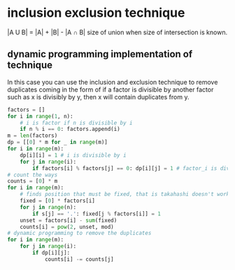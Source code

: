# inclusion exclusion technique

|A U B| = |A| + |B| - |A ∩ B|
size of union when size of intersection is known. 

## dynamic programming implementation of technique

In this case you can use the inclusion and exclusion technique to remove duplicates coming in the form of if a factor is divisible by another factor such as x is divisibly by y, then x will contain duplicates from y.  

```py
factors = []
for i in range(1, n):
    # i is factor if n is divisible by i
    if n % i == 0: factors.append(i)
m = len(factors)
dp = [[0] * m for _ in range(m)]
for i in range(m):
    dp[i][i] = 1 # i is divisible by i
    for j in range(i):
        if factors[i] % factors[j] == 0: dp[i][j] = 1 # factor_i is divisible by factor_j
# count the ways
counts = [0] * m
for i in range(m):
    # finds position that must be fixed, that is takahashi doesn't work that day so that '.'
    fixed = [0] * factors[i]
    for j in range(n):
        if s[j] == '.': fixed[j % factors[i]] = 1
    unset = factors[i] - sum(fixed)
    counts[i] = pow(2, unset, mod)
# dynamic programming to remove the duplicates
for i in range(m):
    for j in range(i):
        if dp[i][j]:
            counts[i] -= counts[j]
```